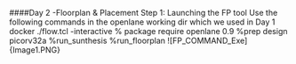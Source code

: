 ####Day 2 -Floorplan & Placement
Step 1: Launching the FP tool 
 Use the following commands in the openlane working dir which we used in Day 1
     docker
     ./flow.tcl -interactive
     % package require openlane 0.9
     %prep design picorv32a
     %run_sunthesis
     %run_floorplan
![FP_COMMAND_Exe]{Image1.PNG}

   
